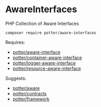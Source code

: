 # AwareInterfaces
PHP Collection of Aware Interfaces

`composer require potter/aware-interfaces`

Requires:

 * [potter/aware-interface](https://github.com/jaypotter/AwareInterface)
 * [potter/container-aware-interface](https://github.com/jaypotter/ContainerAwareInterface)
 * [potter/logger-aware-interface](https://github.com/jaypotter/LoggerAwareInterface)
 * [potter/resource-aware-interface](https://github.com/jaypotter/ResourceAwareInterface)

Suggests:
 * [potter/aware](https://github.com/jaypotter/Aware)
 * [potter/contracts](https://github.com/jaypotter/Contracts)
 * [potter/framework](https://github.com/jaypotter/Framework)
